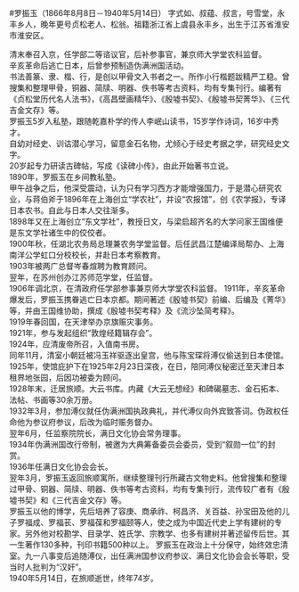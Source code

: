 #罗振玉（1866年8月8日－1940年5月14日）
字式如、叔蕴、叔言，号雪堂，永丰乡人，晚年更号贞松老人、松翁。祖籍浙江省上虞县永丰乡，出生于江苏省淮安市淮安区。  

清末奉召入京，任学部二等谘议官，后补参事官，兼京师大学堂农科监督。  
辛亥革命后逃亡日本，后曾参预制造伪满洲国活动。  
书法善篆、隶、楷、行，是创以甲骨文入书者之一。所作小行楷题跋精严工稳。曾搜集和整理甲骨，铜器、简牍、明器、佚书等考古资料，均有专集刊行。编著有《贞松堂历代名人法书》，《高昌壁画精华》、《殷墟书契》、《殷墟书契菁华》、《三代吉金文存》等。  
罗振玉5岁入私塾，跟随乾嘉朴学的传人李岷山读书，15岁学作诗词，16岁中秀才。  
自幼对经史、训诂潜心学习，留意金石名物，尤倾心于经史考据之学，研究经史文字。  
20岁起专力研读古碑帖，写成《读碑小传》，由此开始著书立说。  
1890年，罗振玉在乡间教私塾。  
甲午战争之后，他深受震动，认为只有学习西方才能增强国力，于是潜心研究农业，与蒋伯斧于1896年在上海创立“学农社”，并设“农报馆”，创《农学报》，专译日本农书。自此与日本人交往渐多。  
1898年又在上海创立“东文学社”，教授日文，与梁启超齐名的大学问家王国维便是东文学社诸生中的佼佼者。  
1900年秋，任湖北农务局总理兼农务学堂监督。后任武昌江楚编译局帮办、上海南洋公学虹口分校校长，并赴日本考察教育。  
1903年被两广总督岑春煊聘为教育顾问。  
翌年，在苏州创办江苏师范学堂，任监督。  
1906年调北京，在清政府任学部参事兼京师大学堂农科监督。
1911年，辛亥革命爆发后，罗振玉携眷逃亡日本京都。期间著述《殷墟书契》前编、后编及《菁华》等，并由王国维协助，撰成《殷墟书契考释》及《流沙坠简考释》。  
1919年春回国，在天津举办京旗赈灾事务。  
1921年，参与发起组织“敦煌经籍辑存会”。  
1924年，应清废帝所召，入值南书房。  
同年11月，清室小朝廷被冯玉祥驱逐出皇宫，他与陈宝琛将溥仪偷送到日本使馆。  
1925年，使馆庇护下在1925年2月23日深夜，在日，陪同溥仪秘密迁至天津日本租界地张园，后因功被委为顾问。  
1928年末，迁居旅顺。大云书库。内藏《大云无想经》和碑碣墓志、金石拓本、法帖、书画等30余万册。  
1932年3月，参加溥仪就任伪满洲国执政典礼，并代溥仪向外宾致答词。伪政权任命他为参议府参议，后改为临时赈务督办。  
翌年6月，任监察院院长，满日文化协会常务理事。  
1934年伪满洲国改行帝制，被邀为大典筹备委员会委员，受到“叙勋一位”的封赏。  
1936年任满日文化协会会长。  
翌年3月，罗振玉返回旅顺寓所，继续整理刊行所藏古文物史料。他曾搜集和整理过甲骨、铜器、简牍、明器、佚书等考古资料，均有专集刊行，流传较广者有《殷墟书契》和《三代吉金文存》等。  
罗振玉以他的博学，先后培养了容庚、商承祚、柯昌济、关百益、孙宝田及他的儿子罗福成、罗福苌、罗福葆和罗福颐等人，使之成为中国近代史上学有建树的专家。另外他对校勘学、目录学、姓氏学、宗教学、也多有建树并著述留传后世。其一生著作130多种，刊印书籍500种以上。
罗振玉在政治上十分保守，始终效忠清室。九一八事变后追随溥仪，出任满洲国参议府参议、满日文化协会会长等职，受当时人批判为“汉奸”。  
1940年5月14日，在旅顺逝世，终年74岁。  

